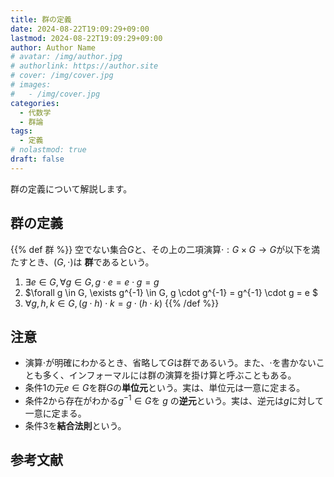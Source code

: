 ```yaml
---
title: 群の定義
date: 2024-08-22T19:09:29+09:00
lastmod: 2024-08-22T19:09:29+09:00
author: Author Name
# avatar: /img/author.jpg
# authorlink: https://author.site
# cover: /img/cover.jpg
# images:
#   - /img/cover.jpg
categories:
  - 代数学
  - 群論
tags:
  - 定義
# nolastmod: true
draft: false
---
```


群の定義について解説します。

<!--more-->

## 群の定義

{{% def 群 %}}
空でない集合$G$と、その上の二項演算$\cdot: G \times G \to G$が以下を満たすとき、$(G, \cdot)$は **群**であるという。

1. $\exists e \in G, \forall g \in G, g \cdot e = e \cdot g = g$
2. $\forall g \in G, \exists g^{-1} \in G, g \cdot g^{-1} = g^{-1} \cdot g = e $
3. $\forall g, h, k \in G, (g \cdot h) \cdot k = g \cdot (h \cdot k)$
{{% /def %}}

## 注意

- 演算$\cdot$が明確にわかるとき、省略して$G$は群であるいう。また、$\cdot$を書かないことも多く、インフォーマルには群の演算を掛け算と呼ぶこともある。
- 条件1の元$e \in G$を群$G$の**単位元**という。実は、単位元は一意に定まる。
- 条件2から存在がわかる$g^{-1} \in G$を $g$ の**逆元**という。実は、逆元は$g$に対して一意に定まる。
- 条件3を**結合法則**という。

## 参考文献
